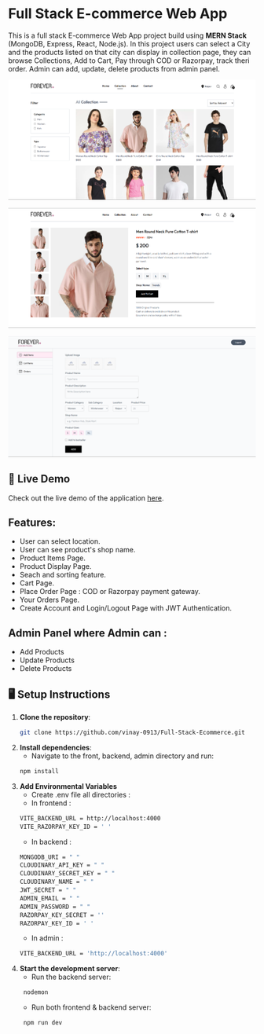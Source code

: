 # Full Stack E-commerce Web App
This is a full stack E-commerce Web App project build using **MERN Stack** (MongoDB, Express, React, Node.js). In this project users can select a City and the products listed on that city can display in collection page, they can browse Collections, Add to Cart, Pay through COD or Razorpay, track theri order. Admin can add, update, delete products from admin panel. 

![Website Screenshot](./frontend/public/Screenshot1.png) 

![Website Screenshot](./frontend/public/Screenshot3.png)

![Website Screenshot](./frontend/public/Screenshot2.png)

## 🚀 Live Demo

Check out the live demo of the application [here](https://full-stack-ecommerce-gray.vercel.app).

## Features: 
- User can select location.
- User can see product's shop name. 
- Product Items Page.
- Product Display Page.
- Seach and sorting feature.
- Cart Page.
- Place Order Page : COD or Razorpay payment gateway.
- Your Orders Page.
- Create Account and Login/Logout Page with JWT Authentication.

## Admin Panel where Admin can : 
* Add Products
* Update Products
* Delete Products

## 🖥️ Setup Instructions

1. **Clone the repository**:
    ```bash
    git clone https://github.com/vinay-0913/Full-Stack-Ecommerce.git
    ```
2. **Install dependencies**:
   - Navigate to the front, backend, admin directory and run:
    ```bash
    npm install
    ```
3. **Add Environmental Variables**
   - Create .env file all directories :
    - In frontend :
     ```bash
    VITE_BACKEND_URL = http://localhost:4000
    VITE_RAZORPAY_KEY_ID = ' '
    ```
    - In backend : 
     ```bash
    MONGODB_URI = " "
    CLOUDINARY_API_KEY = " "
    CLOUDINARY_SECRET_KEY = " "
    CLOUDINARY_NAME = " "
    JWT_SECRET = " "
    ADMIN_EMAIL = " "
    ADMIN_PASSWORD = " "
    RAZORPAY_KEY_SECRET = ''
    RAZORPAY_KEY_ID = ' '
    ```
    - In admin :
     ```bash
    VITE_BACKEND_URL = 'http://localhost:4000'
    ```
4. **Start the development server**:
   - Run the backend server:
   ```bash
    nodemon
    ```
    - Run both frontend & backend server:
   ```bash
    npm run dev
    ```
  

